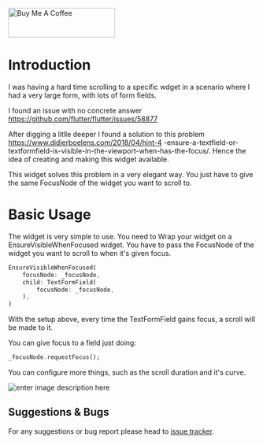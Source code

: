 <a href="https://www.buymeacoffee.com/rodrigobastosv" target="_blank"><img src="https://cdn.buymeacoffee.com/buttons/v2/default-yellow.png" alt="Buy Me A Coffee" style="height: 60px !important;width: 217px !important;" ></a>

#  Introduction

I was having a hard time scrolling to a specific wdget in a scenario where I had a very large form, with lots of form fields.

I found an issue with no concrete answer https://github.com/flutter/flutter/issues/58877

After digging a litlle deeper I found a solution to this problem https://www.didierboelens.com/2018/04/hint-4 -ensure-a-textfield-or-textformfield-is-visible-in-the-viewport-when-has-the-focus/. Hence the idea of ​​creating and making this widget available.

This widget solves this problem in a very elegant way. You just have to give the same FocusNode of the widget you want to scroll to.

# Basic Usage

The widget is very simple to use. You need to Wrap your widget on a EnsureVisibleWhenFocused widget. You have to pass the FocusNode of the widget you want to scroll to when it's given focus.

```dart
EnsureVisibleWhenFocused(
    focusNode: _focusNode,
    child: TextFormField(
        focusNode: _focusNode,
    ),
)
```

With the setup above, every time the TextFormField gains focus, a scroll will be made to it.

You can give focus to a field just doing:

```dart
_focusNode.requestFocus();
```

You can configure more things, such as the scroll duration and it's curve.

![enter image description here](https://media1.giphy.com/media/63pHOXkQZLhMD9s4NY/giphy.gif?cid=790b7611a6634a28eb0164655dc1697efcdf82c23a6f9a3a&rid=giphy.gif&ct=g)

## Suggestions & Bugs

For any suggestions or bug report please head to [issue tracker][tracker].

[tracker]: https://github.com/rodrigobastosv/ensure_visible_when_focused/issues
